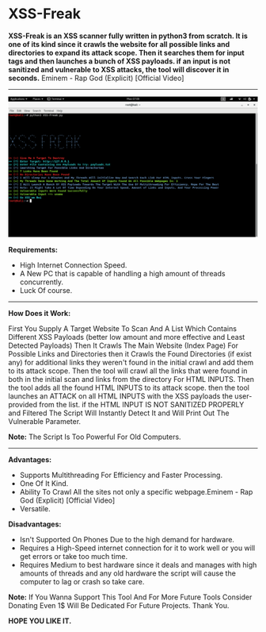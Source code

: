 # XSS-Freak
**XSS-Freak is an XSS scanner fully written in python3 from scratch. It is one of its kind since it crawls the website for all possible links and directories to expand its attack scope. Then it searches them for input tags and then launches a bunch of XSS payloads. if an input is not sanitized and vulnerable to XSS attacks, the tool will discover it in seconds.**
Eminem - Rap God (Explicit) [Official Video]
****

![Screenshot](proof.png)

**Requirements:**

* High Internet Connection Speed.
* A New PC that is capable of handling a high amount of threads concurrently.
* Luck Of course.
****

**How Does it Work:**

First You Supply A Target Website To Scan And A List Which Contains Different XSS Payloads (better low amount and more effective and Least Detected Payloads) 
Then It Crawls The Main Website (Index Page) For Possible Links and Directories then it Crawls the Found Directories (if exist any) for additional links they weren't found in the initial crawl and add them to its attack scope. 
Then the tool will crawl all the links that were found in both in the initial scan and links from the directory For HTML INPUTS. Then the tool adds all the found HTML INPUTS to its attack scope. then the tool launches an ATTACK on all HTML INPUTS with the XSS payloads the user-provided from the list. if the HTML INPUT IS NOT SANITIZED PROPERLY and Filtered The Script Will Instantly Detect It and Will Print Out The Vulnerable Parameter.

**Note:** The Script Is Too Powerful For Old Computers.
****

**Advantages:**

- Supports Multithreading For Efficiency and Faster Processing.
- One Of It Kind.
- Ability To Crawl All the sites not only a specific webpage.Eminem - Rap God (Explicit) [Official Video]
- Versatile.

**Disadvantages:**
- Isn't Supported On Phones Due to the high demand for hardware.
- Requires a High-Speed internet connection for it to work well or you will get errors or take too much time.
- Requires Medium to best hardware since it deals and manages with high amounts of threads and any old hardware the script will cause the computer to lag or crash so take care.

**Note:** If You Wanna Support This Tool And For More Future Tools Consider Donating Even 1$ Will Be Dedicated For Future Projects. Thank You.

**HOPE YOU LIKE IT.**
